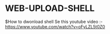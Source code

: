# WEB-UPLOAD-SHELL
$How to dwonload shell
Se this youtube video :-https://www.youtube.com/watch?v=oFyLZL5t0Z0
